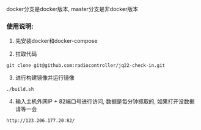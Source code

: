 docker分支是docker版本, master分支是非docker版本

### 使用说明:
1. 先安装docker和docker-compose

2. 拉取代码

  ```
  git clone git@github.com:radiocontroller/jq22-check-in.git
  ```

3. 进行构建镜像并运行镜像

  ```
  ./build.sh
  ```

4. 输入主机外网IP + 82端口号进行访问, 数据是每分钟抓取的, 如果打开没数据请等一会
  
  ```
  http://123.206.177.20:82/
  ```
